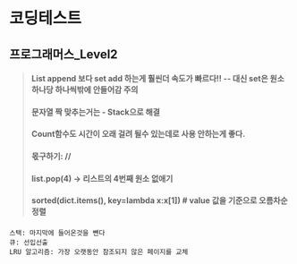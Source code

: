 # 코딩테스트

## 프로그래머스_Level2
> #### List append 보다 set add 하는게 훨씬더 속도가 빠르다!! -- 대신 set은 원소 하나당 하나씩밖에 안들어감 주의
> #### 문자열 짝 맞추는거는 - Stack으로 해결
> #### Count함수도 시간이 오래 걸려 될수 있는데로 사용 안하는게 좋다.
> #### 몫구하기: //
> #### list.pop(4) -> 리스트의 4번째 원소 없애기
> #### sorted(dict.items(), key=lambda x:x[1])     # value 값을 기준으로 오름차순 정렬


```
스택: 마지막에 들어온것을 뺀다
큐: 선입선출
LRU 알고리즘: 가장 오랫동안 참조되지 않은 페이지를 교체
```
